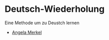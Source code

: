 # Deutsch-Wiederholung
Eine Methode um zu Deustch lernen

- [Angela Merkel](Texterstellung/Angela-Merkel.md)

